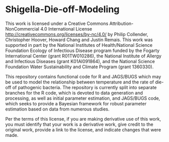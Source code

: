 # Shigella-Die-off-Modeling
This work is licensed under a Creative Commons Attribution-NonCommercial 4.0 International License 
<http://creativecommons.org/licenses/by-nc/4.0/> by Philip Collender, Christopher Hoover, Howard Chang and Justin Remais. 
This work was supported in part by the National Institutes of Health/National Science Foundation Ecology of Infectious 
Disease program funded by the Fogarty International Center (grant R01TW010286), the National Institute of Allergy and Infectious 
Diseases (grant K01AI091864), and the National Science Foundation Water Sustainability and Climate Program (grant 1360330).

This repository contains functional code for R and JAGS/BUGS which may be used to model the relationship between temperature 
and the rate of die-off of pathogenic bacteria. The repository is currently split into separate branches for the R code, which is 
devoted to data generation and processing, as well as initial parameter estimation, and JAGS/BUGS code, which seeks to provide a 
Bayesian framework for robust parameter estimation based on data from numerous studies.

Per the terms of this license, if you are making derivative use of this work, you must identify that your work is a derivative work, 
give credit to the original work, provide a link to the license, and indicate changes that were made.
